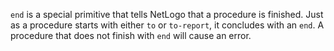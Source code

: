 ﻿`end` is a special primitive that tells NetLogo that a procedure is finished. Just as a procedure starts with either `to` or `to-report`, it concludes with an `end`. A procedure that does not finish with `end` will cause an error. 